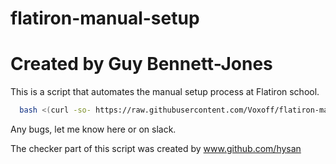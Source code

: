 # flatiron-manual-setup

# Created by Guy Bennett-Jones

This is a script that automates the manual setup process at Flatiron school. 


```sh
  bash <(curl -so- https://raw.githubusercontent.com/Voxoff/flatiron-manual-setup/master/flatiron-setup.sh)
```
Any bugs, let me know here or on slack.

The checker part of this script was created by www.github.com/hysan
